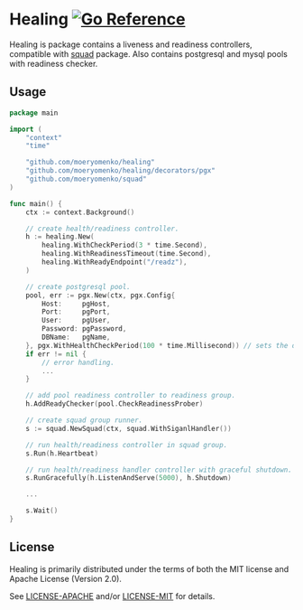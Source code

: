 # Healing [![Go Reference](https://pkg.go.dev/badge/github.com/moeryomenko/healing.svg)](https://pkg.go.dev/github.com/moeryomenko/healing)

Healing is package contains a liveness and readiness controllers, compatible with
[squad](http://github.com/moeryomenko/squad) package. Also contains postgresql and mysql pools with readiness checker.

## Usage

```go
package main

import (
	"context"
	"time"

	"github.com/moeryomenko/healing"
	"github.com/moeryomenko/healing/decorators/pgx"
	"github.com/moeryomenko/squad"
)

func main() {
	ctx := context.Background()

	// create health/readiness controller.
	h := healing.New(
		healing.WithCheckPeriod(3 * time.Second),
		healing.WithReadinessTimeout(time.Second),
		healing.WithReadyEndpoint("/readz"),
	)

	// create postgresql pool.
	pool, err := pgx.New(ctx, pgx.Config{
		Host:     pgHost,
		Port:     pgPort,
		User:     pgUser,
		Password: pgPassword,
		DBName:   pgName,
	}, pgx.WithHealthCheckPeriod(100 * time.Millisecond)) // sets the duration between checks of the health of idle conn.
	if err != nil {
		// error handling.
		...
	}

	// add pool readiness controller to readiness group.
	h.AddReadyChecker(pool.CheckReadinessProber)

	// create squad group runner.
	s := squad.NewSquad(ctx, squad.WithSiganlHandler())

	// run health/readiness controller in squad group.
	s.Run(h.Heartbeat)

	// run health/readiness handler controller with graceful shutdown.
	s.RunGracefully(h.ListenAndServe(5000), h.Shutdown)

	...

	s.Wait()
}
```

## License

Healing is primarily distributed under the terms of both the MIT license and Apache License (Version 2.0).

See [LICENSE-APACHE](LICENSE-APACHE) and/or [LICENSE-MIT](LICENSE-MIT) for details.
